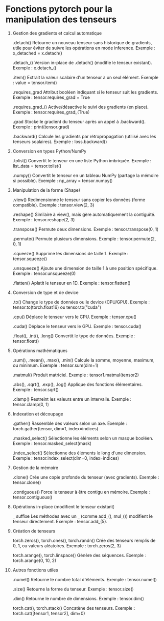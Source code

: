 # Fonctions pytorch pour la manipulation des tenseurs

1. Gestion des gradients et calcul automatique

    .detach()
    Retourne un nouveau tenseur sans historique de gradients, utile pour éviter de suivre les opérations en mode inference.
    Exemple : x_detached = x.detach()

    .detach_()
    Version in-place de .detach() (modifie le tenseur existant).
    Exemple : x.detach_()

    .item()
    Extrait la valeur scalaire d'un tenseur à un seul élément.
    Exemple : value = tensor.item()

    .requires_grad
    Attribut booléen indiquant si le tenseur suit les gradients.
    Exemple : tensor.requires_grad = True

    .requires_grad_()
    Active/désactive le suivi des gradients (en place).
    Exemple : tensor.requires_grad_(True)

    .grad
    Stocke le gradient du tenseur après un appel à .backward().
    Exemple : print(tensor.grad)

    .backward()
    Calcule les gradients par rétropropagation (utilisé avec les tenseurs scalaires).
    Exemple : loss.backward()

2. Conversion en types Python/NumPy

    .tolist()
    Convertit le tenseur en une liste Python imbriquée.
    Exemple : list_data = tensor.tolist()

    .numpy()
    Convertit le tenseur en un tableau NumPy (partage la mémoire si possible).
    Exemple : np_array = tensor.numpy()

3. Manipulation de la forme (Shape)

    .view()
    Redimensionne le tenseur sans copier les données (forme compatible).
    Exemple : tensor.view(2, 3)

    .reshape()
    Similaire à view(), mais gère automatiquement la contiguïté.
    Exemple : tensor.reshape(2, 3)

    .transpose()
    Permute deux dimensions.
    Exemple : tensor.transpose(0, 1)

    .permute()
    Permute plusieurs dimensions.
    Exemple : tensor.permute(2, 0, 1)

    .squeeze()
    Supprime les dimensions de taille 1.
    Exemple : tensor.squeeze()

    .unsqueeze()
    Ajoute une dimension de taille 1 à une position spécifique.
    Exemple : tensor.unsqueeze(0)

    .flatten()
    Aplatit le tenseur en 1D.
    Exemple : tensor.flatten()

4. Conversion de type et de device

    .to()
    Change le type de données ou le device (CPU/GPU).
    Exemple : tensor.to(torch.float16) ou tensor.to("cuda")

    .cpu()
    Déplace le tenseur vers le CPU.
    Exemple : tensor.cpu()

    .cuda()
    Déplace le tenseur vers le GPU.
    Exemple : tensor.cuda()

    .float(), .int(), .long()
    Convertit le type de données.
    Exemple : tensor.float()

5. Opérations mathématiques

    .sum(), .mean(), .max(), .min()
    Calcule la somme, moyenne, maximum, ou minimum.
    Exemple : tensor.sum(dim=1)

    .matmul()
    Produit matriciel.
    Exemple : tensor1.matmul(tensor2)

    .abs(), .sqrt(), .exp(), .log()
    Applique des fonctions élémentaires.
    Exemple : tensor.sqrt()

    .clamp()
    Restreint les valeurs entre un intervalle.
    Exemple : tensor.clamp(0, 1)

6. Indexation et découpage

    .gather()
    Rassemble des valeurs selon un axe.
    Exemple : torch.gather(tensor, dim=1, index=indices)

    .masked_select()
    Sélectionne les éléments selon un masque booléen.
    Exemple : tensor.masked_select(mask)

    .index_select()
    Sélectionne des éléments le long d'une dimension.
    Exemple : tensor.index_select(dim=0, index=indices)

7. Gestion de la mémoire

    .clone()
    Crée une copie profonde du tenseur (avec gradients).
    Exemple : tensor.clone()

    .contiguous()
    Force le tenseur à être contigu en mémoire.
    Exemple : tensor.contiguous()

8. Opérations in-place (modifient le tenseur existant)

    _ suffixe
    Les méthodes avec un _ (comme add_(), mul_()) modifient le tenseur directement.
    Exemple : tensor.add_(5).

9. Création de tenseurs

    torch.zeros(), torch.ones(), torch.randn()
    Crée des tenseurs remplis de 0, 1, ou valeurs aléatoires.
    Exemple : torch.zeros(2, 3)

    torch.arange(), torch.linspace()
    Génère des séquences.
    Exemple : torch.arange(0, 10, 2)

10. Autres fonctions utiles

    .numel()
    Retourne le nombre total d'éléments.
    Exemple : tensor.numel()

    .size()
    Retourne la forme du tenseur.
    Exemple : tensor.size()

    .dim()
    Retourne le nombre de dimensions.
    Exemple : tensor.dim()

    torch.cat(), torch.stack()
    Concatène des tenseurs.
    Exemple : torch.cat([tensor1, tensor2], dim=0)
